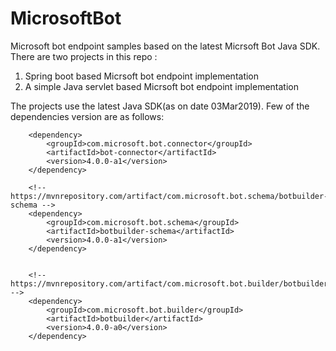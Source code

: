 # MicrosoftBot
Microsoft bot endpoint samples based on the latest Micrsoft Bot Java SDK. There are two projects in this repo :

1. Spring boot based Micrsoft bot endpoint implementation
2. A simple Java servlet based Micrsoft bot endpoint implementation

The projects use the latest Java SDK(as on date 03Mar2019). Few of the dependencies version are as follows:


		<dependency>
			<groupId>com.microsoft.bot.connector</groupId>
			<artifactId>bot-connector</artifactId>
			<version>4.0.0-a1</version>
		</dependency>

		<!-- https://mvnrepository.com/artifact/com.microsoft.bot.schema/botbuilder-schema -->
		<dependency>
			<groupId>com.microsoft.bot.schema</groupId>
			<artifactId>botbuilder-schema</artifactId>
			<version>4.0.0-a1</version>
		</dependency>


		<!-- https://mvnrepository.com/artifact/com.microsoft.bot.builder/botbuilder -->
		<dependency>
			<groupId>com.microsoft.bot.builder</groupId>
			<artifactId>botbuilder</artifactId>
			<version>4.0.0-a0</version>
		</dependency>
